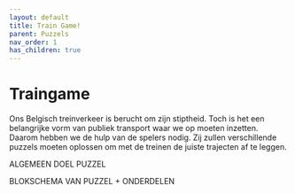 ```yaml
---
layout: default
title: Train Game!
parent: Puzzels
nav_order: 1
has_children: true
---
```


# Traingame
Ons Belgisch treinverkeer is berucht om zijn stiptheid. Toch is het een belangrijke vorm van publiek transport waar we op moeten inzetten. Daarom hebben we de hulp van de spelers nodig. Zij zullen verschillende puzzels moeten oplossen om met de treinen de juiste trajecten af te leggen.

ALGEMEEN DOEL PUZZEL

BLOKSCHEMA VAN PUZZEL + ONDERDELEN